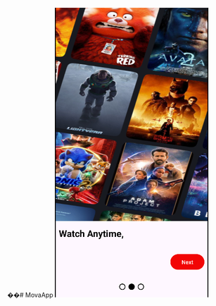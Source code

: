 ��#   M o v a A p p 
 
![Ana ekran](https://github.com/vuqarrhm/MovaApp/blob/main/images/Screenshot%202025-05-22%20103017.png)







